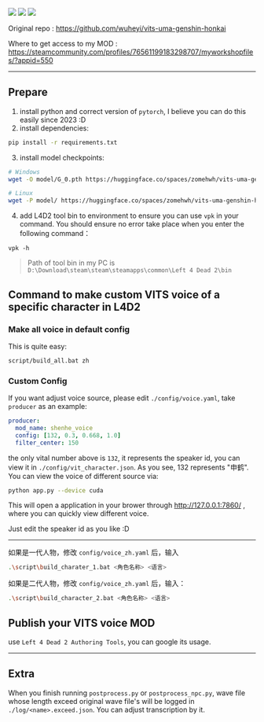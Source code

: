 ![](https://img.shields.io/badge/Python-3.8-blue) ![](https://img.shields.io/badge/AI-VITS-green) ![](https://img.shields.io/badge/Game-L4D2-orange)


Original repo : https://github.com/wuheyi/vits-uma-genshin-honkai

Where to get access to my MOD : https://steamcommunity.com/profiles/76561199183298707/myworkshopfiles/?appid=550

---


## Prepare

1. install python and correct version of `pytorch`, I believe you can do this easily since 2023 :D
2. install dependencies:
```bash
pip install -r requirements.txt
```
3. install model checkpoints:
```bash
# Windows
wget -O model/G_0.pth https://huggingface.co/spaces/zomehwh/vits-uma-genshin-honkai/resolve/main/model/G_0.pth

# Linux
wget -P model/ https://huggingface.co/spaces/zomehwh/vits-uma-genshin-honkai/resolve/main/model/G_0.pth
```
4. add L4D2 tool bin to environment to ensure you can use `vpk` in your command. You should ensure no error take place when you enter the following command：
```
vpk -h
```

> Path of tool bin in my PC is `D:\Download\steam\steam\steamapps\common\Left 4 Dead 2\bin`




## Command to make custom VITS voice of a specific character in L4D2

### Make all voice in default config

This is quite easy: 

```bash
script/build_all.bat zh
```

### Custom Config

If you want adjust voice source, please edit `./config/voice.yaml`, take `producer` as an example:

```yaml
producer: 
  mod_name: shenhe_voice
  config: [132, 0.3, 0.668, 1.0]
  filter_center: 150
```

the only vital number above is `132`, it represents the speaker id, you can view it in `./config/vit_character.json`. As you see, 132 represents "申鹤". You can view the voice of different source via:

```bash
python app.py --device cuda
```
This will open a application in your brower through http://127.0.0.1:7860/ , where you can quickly view different voice.

Just edit the speaker id as you like :D

---

如果是一代人物，修改 `config/voice_zh.yaml` 后，输入

```bash
.\script\build_charater_1.bat <角色名称> <语言>
```

如果是二代人物，修改 `config/voice_zh.yaml` 后，输入：

```bash
.\script\build_character_2.bat <角色名称> <语言>
```

## Publish your VITS voice MOD

use `Left 4 Dead 2 Authoring Tools`, you can google its usage.

---

## Extra

When you finish running `postprocess.py` or `postprocess_npc.py`, wave file whose length exceed original wave file's will be logged in `./log/<name>.exceed.json`. You can adjust transcription by it.